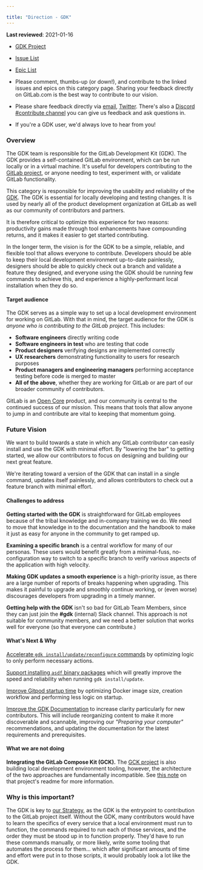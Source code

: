```yaml
---

title: "Direction - GDK"
---
```


**Last reviewed**: 2021-01-16

- [GDK Project](https://gitlab.com/gitlab-org/gitlab-development-kit)
- [Issue List](https://gitlab.com/gitlab-org/gitlab-development-kit/-/issues)
- [Epic List](https://gitlab.com/groups/gitlab-org/-/epics?scope=all&utf8=%E2%9C%93&state=opened&label_name[]=Category%3AGDK)


- Please comment, thumbs-up (or down!), and contribute to the linked issues and
  epics on this category page. Sharing your feedback directly on GitLab.com is
  the best way to contribute to our vision.
- Please share feedback directly via [email](mailto:contributors@gitlab.com),
  [Twitter](https://twitter.com/gitlab). There's also a [Discord #contribute channel](https://discord.gg/gitlab) you can give us feedback and ask questions in.
- If you're a GDK user, we'd always love to hear from you!

### Overview

The GDK team is responsible for the GitLab Development Kit (GDK). The GDK
provides a self-contained GitLab environment, which can be run locally or in a
virtual machine. It's useful for developers contributing to the [GitLab project](https://gitlab.com/gitlab-org/gitlab),
or anyone needing to test, experiment with, or validate GitLab functionality.

This category is responsible for improving the usability and reliability of
the [GDK](https://gitlab.com/gitlab-org/gitlab-development-kit).
The GDK is essential for locally developing and testing changes.
It is used by nearly all of the product development organization at GitLab as
well as our community of contributors and partners.

It is therefore critical to optimize this experience for two reasons:
productivity gains made through tool enhancements have compounding returns,
and it makes it easier to get started contributing.

In the longer term, the vision is for the GDK to be a simple, reliable, and
flexible tool that allows everyone to contribute. Developers should be able to
keep their local development environment up-to-date painlessly, designers
should be able to quickly check out a branch and validate a feature they
designed, and everyone using the GDK should be running few commands to achieve
this, and experience a highly-performant local installation when they do so.

#### Target audience

The GDK serves as a simple way to set up a local development environment for
working on GitLab. With that in mind, the target audience for the GDK is
_anyone who is contributing to the GitLab project_. This includes:

- **Software engineers** directly writing code
- **Software engineers in test** who are testing that code
- **Product designers** verifying designs are implemented correctly
- **UX researchers** demonstrating functionality to users for research purposes
- **Product managers and engineering managers** performing acceptance testing
  before code is merged to master
- **All of the above**, whether they are working for GitLab or are part of
  our broader community of contributors.

GitLab is an [Open Core](https://en.wikipedia.org/wiki/Open-core_model) product,
and our community is central to the continued success of our mission. This
means that tools that allow anyone to jump in and contribute are vital to
keeping that momentum going.

### Future Vision

We want to build towards a state in which any GitLab contributor can easily install and use the GDK
with minimal effort. By "lowering the bar" to getting started, we allow our contributors to focus
on designing and building our next great feature.

We're iterating toward a version of the GDK that can install in a single command, updates itself
painlessly, and allows contributors to check out a feature branch with minimal effort.

#### Challenges to address

**Getting started with the GDK** is straightforward for GitLab employees because
of the tribal knowledge and in-company training we do. We need to move that
knowledge in to the documentation and the handbook to make it just as easy for
anyone in the community to get ramped up.

**Examining a specific branch** is a central workflow for many of our personas.
These users would benefit greatly from a minimal-fuss, no-configuration way to
switch to a specific branch to verify various aspects of the application with
high velocity.

**Making GDK updates a smooth experience** is a high-priority issue, as there
are a large number of reports of breaks happening when upgrading. This makes it
painful to upgrade and smoothly continue working, or (even worse) discourages
developers from upgrading in a timely manner.

**Getting help with the GDK** isn't so bad for GitLab Team Members, since they
can just join the **#gdk** (internal) Slack channel. This
approach is not suitable for community members, and we need a better solution
that works well for everyone (so that everyone can contribute.)

#### What's Next & Why

[Accelerate `gdk install/update/reconfigure` commands](https://gitlab.com/groups/gitlab-org/-/epics/7309)
by optimizing logic to only perform necessary actions.

[Support installing `asdf` binary packages](https://gitlab.com/groups/gitlab-org/-/epics/8238)
which will greatly improve the speed and reliability when running `gdk install/update`.

[Improve Gitpod startup time](https://gitlab.com/groups/gitlab-org/-/epics/7589)
by optimizing Docker image size, creation workflow and performing less logic
on startup.

[Improve the GDK Documentation](https://gitlab.com/groups/gitlab-org/-/epics/3218)
to increase clarity particularly for new contributors. This will include
reorganizing content to make it more discoverable and scannable, improving our
_"Preparing your computer"_ recommendations, and updating the documentation
for the latest requirements and prerequisites.

#### What we are not doing

**Integrating the GitLab Compose Kit (GCK).** The [GCK project](https://gitlab.com/gitlab-org/gitlab-compose-kit)
is also building local development environment tooling, however, the architecture
of the two approaches are fundamentally incompatible. See [this note](https://gitlab.com/gitlab-org/gitlab-compose-kit#should-i-use-gdk-or-gck) on that project's readme for more information.

### Why is this important?

The GDK is key to [our Strategy](/handbook/company/strategy/#how),
as the GDK is the entrypoint to contribution to the GitLab project itself. Without
the GDK, many contributors would have to learn the specifics of every
service that a local environment must run to function, the commands required to
run each of those services, and the order they must be stood up in to function
properly. They'd have to run these commands manually, or more likely, write some
tooling that automates the process for them... which after significant amounts
of time and effort were put in to those scripts, it would probably look a lot like the GDK.
